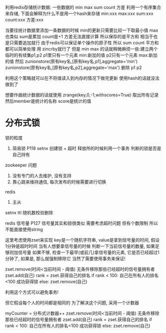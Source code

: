 利用redis存储统计数据: 一些数据的 min max sum count 方差
利用一个有序集合来存储, 下面会解释为什么不是用一个hash来存储
min:xxx
max:xxx
sum:xxx
count:xxx
方差:xxx

当要往统计数据里添加一条数据的时候
min的更新只需要比较一下取最小值 max也类似 sum是累加 count是+1 方差无法直接计算 所以保存的是平方和 相当于也是只需要追加就行
由于redis可以保证单个操作的原子性 所以 sum count 平方和 都可以简单处理 用 zincrby就行了
但是 min max 的话就稍微麻烦一些:建立两个临时的有续集p1,p2 p1里只有一个元素 min:新加的值 p2只有一个元素 max:新加的值
然后
zunionstore(原有key名,[原有key名,p1],aggregate='min')
zunionstore(原有key名,[原有key名,p2],aggregate='max')
删除 p1 p2

利用这个策略就可以在不将值读入到内存的情况下做完更新
使用hash的话就没法做到了

想要作曲统计数据的话就使用 zrange(key,0,-1,withscores=True) 取出所有记录
然后member是统计的名称 score是统计的值


# 分布式锁 #
锁的粒度

1. 简易锁 P118
setnx 创建锁 + 超时
释放所的时候利用一个事务 判断的锁是否是自己持有



zookeeper 问题
1. 没有专门的人去维护, 没有支持
2. 靠心跳来维持通信, 每次发布的时候需要进行切换

redis
1. 主从

setnx
ttl
随机数校验删除

redis 信号量 P127
信号量其实和锁很类似 需要考虑超时问题
但有个数限制 所以不能直接使用string

这里考虑使用zset来实现
key是一个随机字符串, value是拿到信号量的时间, 假设1分钟是超时时间
当有人想要拿信号量的时候
判断一下当前信号量的数量, 如果足够则加信号量
如果不够, 检查一下最早(或前几)拿信号量的元素, 它是否已经超过1分钟了,
如果是, 那么就强制移除它
当然了需要使用事务来保证!

zset.remove(时间<当前时间 - 阈值) 无条件移除那些已经超时的信号量拥有者
zset.add(自己)
rank = zset.获得自己的排名
if rank < 100:
	自己在所有人的排名<100 成功获得锁
else:
	zset.remove(自己)

利用这个方式可以避免事务!

但它假设每个人的时间都是相同的
为了解决这个问题, 采用一个计数器

myCounter = 分布式计数器++
zset.remove(时间<当前时间 - 阈值) 无条件移除那些已经超时的信号量拥有者
zset.add(自己)
rank = zset.获得自己的排名
if rank < 100:
	自己在所有人的排名<100 成功获得锁
else:
	zset.remove(自己)



